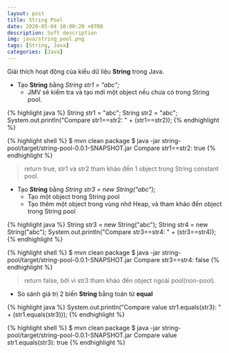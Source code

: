 ```yaml
---
layout: post
title: String Pool
date: 2020-05-04 10:00:20 +0700
description: Soft description
img: java/string_pool.png
tags: [String, Java]
categories: [Java]
---
```

Giải thích hoạt động của kiểu dữ liệu **String** trong Java.


- Tạo **String** bằng *String str1 = "abc";*
    - JMV sẽ kiểm tra và tạo mới một object nếu chưa có trong String pool.

{% highlight java %}
String str1 = "abc";
String str2 = "abc";
System.out.println("Compare str1==str2: " + (str1==str2)); 
{% endhighlight %}

{% highlight shell %}
$ mvn clean package
$ java -jar string-pool/target/string-pool-0.0.1-SNAPSHOT.jar
Compare str1==str2: true
{% endhighlight %}

> return true, str1 và str2 tham khảo đến 1 object trong String constant pool.

- Tạo **String** bằng *String str3 = new String("abc");*
    - Tạo một object trong String pool
    - Tạo thêm một object trong vùng nhớ Heap, và tham khảo đến object trong String pool

{% highlight java %}
String str3 = new String("abc");
String str4 = new String("abc");
System.out.println("Compare str3==str4: " + (str3==str4));
{% endhighlight %} 

{% highlight shell %}
$ mvn clean package
$ java -jar string-pool/target/string-pool-0.0.1-SNAPSHOT.jar
Compare str3==str4: false
{% endhighlight %}

> return false, bởi vì str3 tham khảo đến object ngoài pool(non-pool).

- So sánh giá trị 2 biến **String** bằng toán tử **equal**

{% highlight java %}
System.out.println("Compare value str1.equals(str3): " + (str1.equals(str3)));
{% endhighlight %}

{% highlight shell %}
$ mvn clean package
$ java -jar string-pool/target/string-pool-0.0.1-SNAPSHOT.jar
Compare value str1.equals(str3): true
{% endhighlight %}
